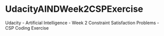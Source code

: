 # UdacityAINDWeek2CSPExercise
Udacity - Artificial Intelligence - Week 2 Constraint Satisfaction Problems - CSP Coding Exercise
